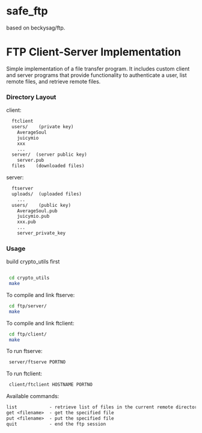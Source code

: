 # safe_ftp

based on beckysag/ftp.

FTP Client-Server Implementation
===========

Simple implementation of a file transfer program. It includes custom client and server programs that provide functionality to authenticate a user, list remote files, and retrieve remote files.

### Directory Layout

client:

```txt
  ftclient
  users/    (private key)
    AverageSoul
    juicymio
    xxx
    ...
  server/  (server public key)
    server.pub
  files    (downloaded files)
```

server:

```txt
  ftserver
  uploads/  (uploaded files)
    ...
  users/    (public key)
    AverageSoul.pub
    juicymio.pub
    xxx.pub
    ...
    server_private_key

```

### Usage

build crypto_utils first

```sh

 cd crypto_utils
 make

```

To compile and link ftserve:

```sh
 cd ftp/server/
 make
```

To compile and link ftclient:

```sh
 cd ftp/client/
 make

```

To run ftserve:

```sh
 server/ftserve PORTNO
```

To run ftclient:

```sh
 client/ftclient HOSTNAME PORTNO
```

Available commands:

```txt
list            - retrieve list of files in the current remote directory
get <filename>  - get the specified file
put <filename>  - put the specified file
quit            - end the ftp session
```
